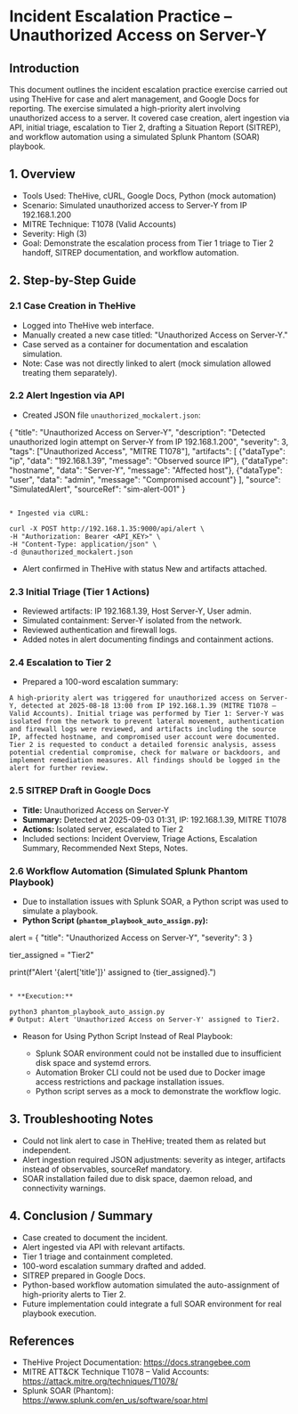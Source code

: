 # Incident Escalation Practice – Unauthorized Access on Server-Y

## Introduction

This document outlines the incident escalation practice exercise carried out using TheHive for case and alert management, and Google Docs for reporting. The exercise simulated a high-priority alert involving unauthorized access to a server. It covered case creation, alert ingestion via API, initial triage, escalation to Tier 2, drafting a Situation Report (SITREP), and workflow automation using a simulated Splunk Phantom (SOAR) playbook.

## 1. Overview

* Tools Used: TheHive, cURL, Google Docs, Python (mock automation)
* Scenario: Simulated unauthorized access to Server-Y from IP 192.168.1.200
* MITRE Technique: T1078 (Valid Accounts)
* Severity: High (3)
* Goal: Demonstrate the escalation process from Tier 1 triage to Tier 2 handoff, SITREP documentation, and workflow automation.

## 2. Step-by-Step Guide

### 2.1 Case Creation in TheHive

* Logged into TheHive web interface.
* Manually created a new case titled: "Unauthorized Access on Server-Y."
* Case served as a container for documentation and escalation simulation.
* Note: Case was not directly linked to alert (mock simulation allowed treating them separately).

### 2.2 Alert Ingestion via API

* Created JSON file `unauthorized_mockalert.json`:

{
  "title": "Unauthorized Access on Server-Y",
  "description": "Detected unauthorized login attempt on Server-Y from IP 192.168.1.200",
  "severity": 3,
  "tags": ["Unauthorized Access", "MITRE T1078"],
  "artifacts": [
    {"dataType": "ip", "data": "192.168.1.39", "message": "Observed source IP"},
    {"dataType": "hostname", "data": "Server-Y", "message": "Affected host"},
    {"dataType": "user", "data": "admin", "message": "Compromised account"}
  ],
  "source": "SimulatedAlert",
  "sourceRef": "sim-alert-001"
}
```

* Ingested via cURL:

curl -X POST http://192.168.1.35:9000/api/alert \
-H "Authorization: Bearer <API_KEY>" \
-H "Content-Type: application/json" \
-d @unauthorized_mockalert.json
```

* Alert confirmed in TheHive with status New and artifacts attached.

### 2.3 Initial Triage (Tier 1 Actions)

* Reviewed artifacts: IP 192.168.1.39, Host Server-Y, User admin.
* Simulated containment: Server-Y isolated from the network.
* Reviewed authentication and firewall logs.
* Added notes in alert documenting findings and containment actions.

### 2.4 Escalation to Tier 2

* Prepared a 100-word escalation summary:

```
A high-priority alert was triggered for unauthorized access on Server-Y, detected at 2025-08-18 13:00 from IP 192.168.1.39 (MITRE T1078 – Valid Accounts). Initial triage was performed by Tier 1: Server-Y was isolated from the network to prevent lateral movement, authentication and firewall logs were reviewed, and artifacts including the source IP, affected hostname, and compromised user account were documented. Tier 2 is requested to conduct a detailed forensic analysis, assess potential credential compromise, check for malware or backdoors, and implement remediation measures. All findings should be logged in the alert for further review.
```

### 2.5 SITREP Draft in Google Docs

* **Title:** Unauthorized Access on Server-Y
* **Summary:** Detected at 2025-09-03 01:31, IP: 192.168.1.39, MITRE T1078
* **Actions:** Isolated server, escalated to Tier 2
* Included sections: Incident Overview, Triage Actions, Escalation Summary, Recommended Next Steps, Notes.

### 2.6 Workflow Automation (Simulated Splunk Phantom Playbook)

* Due to installation issues with Splunk SOAR, a Python script was used to simulate a playbook.
* **Python Script (`phantom_playbook_auto_assign.py`):**

alert = {
    "title": "Unauthorized Access on Server-Y",
    "severity": 3
}

tier_assigned = "Tier2"

print(f"Alert '{alert['title']}' assigned to {tier_assigned}.")
```

* **Execution:**

python3 phantom_playbook_auto_assign.py
# Output: Alert 'Unauthorized Access on Server-Y' assigned to Tier2.
```

* Reason for Using Python Script Instead of Real Playbook:

  * Splunk SOAR environment could not be installed due to insufficient disk space and systemd errors.
  * Automation Broker CLI could not be used due to Docker image access restrictions and package installation issues.
  * Python script serves as a mock to demonstrate the workflow logic.

## 3. Troubleshooting Notes

* Could not link alert to case in TheHive; treated them as related but independent.
* Alert ingestion required JSON adjustments: severity as integer, artifacts instead of observables, sourceRef mandatory.
* SOAR installation failed due to disk space, daemon reload, and connectivity warnings.

## 4. Conclusion / Summary

* Case created to document the incident.
* Alert ingested via API with relevant artifacts.
* Tier 1 triage and containment completed.
* 100-word escalation summary drafted and added.
* SITREP prepared in Google Docs.
* Python-based workflow automation simulated the auto-assignment of high-priority alerts to Tier 2.
* Future implementation could integrate a full SOAR environment for real playbook execution.

## References

* TheHive Project Documentation: https://docs.strangebee.com
* MITRE ATT\&CK Technique T1078 – Valid Accounts: https://attack.mitre.org/techniques/T1078/
* Splunk SOAR (Phantom): https://www.splunk.com/en_us/software/soar.html
